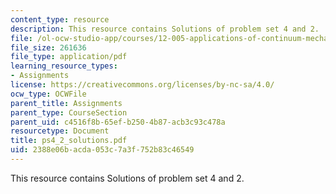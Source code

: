 ```yaml
---
content_type: resource
description: This resource contains Solutions of problem set 4 and 2.
file: /ol-ocw-studio-app/courses/12-005-applications-of-continuum-mechanics-to-earth-atmospheric-and-planetary-sciences-spring-2006/2388e06bacda053c7a3f752b83c46549_ps4_2_solutions.pdf
file_size: 261636
file_type: application/pdf
learning_resource_types:
- Assignments
license: https://creativecommons.org/licenses/by-nc-sa/4.0/
ocw_type: OCWFile
parent_title: Assignments
parent_type: CourseSection
parent_uid: c4516f8b-65ef-b250-4b87-acb3c93c478a
resourcetype: Document
title: ps4_2_solutions.pdf
uid: 2388e06b-acda-053c-7a3f-752b83c46549
---
```

This resource contains Solutions of problem set 4 and 2.